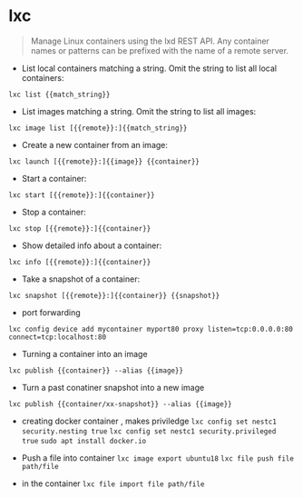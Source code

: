 # lxc

> Manage Linux containers using the lxd REST API.
> Any container names or patterns can be prefixed with the name of a remote server.

- List local containers matching a string. Omit the string to list all local containers:

`lxc list {{match_string}}`

- List images matching a string. Omit the string to list all images:

`lxc image list [{{remote}}:]{{match_string}}`

- Create a new container from an image:

`lxc launch [{{remote}}:]{{image}} {{container}}`

- Start a container:

`lxc start [{{remote}}:]{{container}}`

- Stop a container:

`lxc stop [{{remote}}:]{{container}}`

- Show detailed info about a container:

`lxc info [{{remote}}:]{{container}}`

- Take a snapshot of a container:

`lxc snapshot [{{remote}}:]{{container}} {{snapshot}}`
- port forwarding

`lxc config device add mycontainer myport80 proxy listen=tcp:0.0.0.0:80 connect=tcp:localhost:80`


- Turning a container into an image

`lxc publish {{container}} --alias {{image}}`


- Turn a past conatiner snapshot into a new image

`lxc publish {{container/xx-snapshot}} --alias {{image}}`


- creating docker container , makes priviledge
`lxc config set nestc1 security.nesting true`
`lxc config set nestc1 security.privileged true`
`sudo apt install docker.io`

- Push a file into container
`lxc image export ubuntu18`
`lxc file push file path/file`
- in the container
`lxc file import file path/file`


